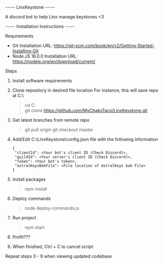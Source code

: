 ----- LinxKeystone -----

A discord bot to help Linx manage keystones <3

----- Installation Instructions -----

Requirements
  - Git
    Installation URL: https://git-scm.com/book/en/v2/Getting-Started-Installing-Git
  - Node.JS 16.0.0
    Installation URL: https://nodejs.org/en/download/current/

Steps
1.  Install software requirements
2.  Clone repository in desired file location
    For instance, this will save repo at C:\

    > cd C:\
    > git clone https://github.com/MyChakoTaco/LinxKeystone.git

3.  Get latest branches from remote repo

    > git pull origin
    > git checkout master

4.  Add/Edit C:\LinxKeystone\config.json file with the following information

    ```
    {
     "clientId": <Your bot's client ID (Check Discord)>,
     "guildId": <Your server's client ID (Check Discord)>,
     "token": <Your bot's token>,
     "astralKeysBakFile": <File location of AstralKeys bak File>
    }
    ```

5.  Install packages

    > npm install

6.  Deploy commands

    > node deploy-commands.js

7.  Run project

    > npm start

8.  Profit???
9. When finished, Ctrl + C to cancel script

Repeat steps 3 - 9 when viewing updated codebase
